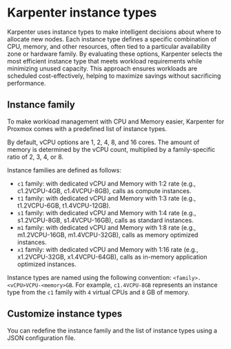 # Karpenter instance types

Karpenter uses instance types to make intelligent decisions about where to allocate new nodes.
Each instance type defines a specific combination of CPU, memory, and other resources, often tied to a particular availability zone or hardware family.
By evaluating these options, Karpenter selects the most efficient instance type that meets workload requirements while minimizing unused capacity.
This approach ensures workloads are scheduled cost-effectively, helping to maximize savings without sacrificing performance.

## Instance family

To make workload management with CPU and Memory easier, Karpenter for Proxmox comes with a predefined list of instance types.

By default, vCPU options are 1, 2, 4, 8, and 16 cores.
The amount of memory is determined by the vCPU count, multiplied by a family-specific ratio of 2, 3, 4, or 8.

Instance families are defined as follows:
* `c1` family: with dedicated vCPU and Memory with 1:2 rate (e.g., c1.2VCPU-4GB, c1.4VCPU-8GB), calls as compute instances.
* `t1` family: with dedicated vCPU and Memory with 1:3 rate (e.g., t1.2VCPU-6GB, t1.4VCPU-12GB).
* `s1` family: with dedicated vCPU and Memory with 1:4 rate (e.g., s1.2VCPU-8GB, s1.4VCPU-16GB), calls as standard instances.
* `m1` family: with dedicated vCPU and Memory with 1:8 rate (e.g., m1.2VCPU-16GB, m1.4VCPU-32GB), calls as memory optimized instances.
* `x1` family: with dedicated vCPU and Memory with 1:16 rate (e.g., x1.2VCPU-32GB, x1.4VCPU-64GB), calls as in-memory application optimized instances.

Instance types are named using the following convention: `<family>.<vCPU>VCPU-<memory>GB`.
For example, `c1.4VCPU-8GB` represents an instance type from the `c1` family with `4` virtual CPUs and `8` GB of memory.

## Customize instance types

You can redefine the instance family and the list of instance types using a JSON configuration file.

```json
```
